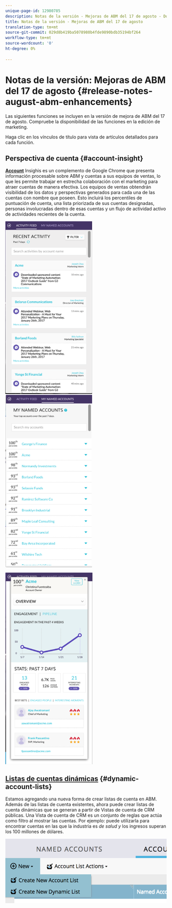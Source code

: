 ```yaml
---
unique-page-id: 12980785
description: Notas de la versión - Mejoras de ABM del 17 de agosto - Documentos de marketing - Documentación del producto
title: Notas de la versión - Mejoras de ABM del 17 de agosto
translation-type: tm+mt
source-git-commit: 029d8b419ba5078980b4fde9890bdb35194bf264
workflow-type: tm+mt
source-wordcount: '0'
ht-degree: 0%

---
```



# Notas de la versión: Mejoras de ABM del 17 de agosto {#release-notes-august-abm-enhancements}

Las siguientes funciones se incluyen en la versión de mejora de ABM del 17 de agosto. Compruebe la disponibilidad de las funciones en la edición de marketing.

Haga clic en los vínculos de título para vista de artículos detallados para cada función.

## Perspectiva de cuenta {#account-insight}

**[Account](/help/marketo/product-docs/account-based-marketing/setup-abm/account-insight-plug-in-overview.md)** Insighis es un complemento de Google Chrome que presenta información procesable sobre ABM y cuentas a sus equipos de ventas, lo que les permite trabajar en estrecha colaboración con el marketing para atraer cuentas de manera efectiva. Los equipos de ventas obtendrán visibilidad de los datos y perspectivas generados para cada una de las cuentas con nombre que poseen. Esto incluirá los percentiles de puntuación de cuenta, una lista priorizada de sus cuentas designadas, personas involucradas dentro de esas cuentas y un flujo de actividad activo de actividades recientes de la cuenta.

![](assets/image001.png) ![](assets/image002.png)

![](assets/image003.png)

## [Listas de cuentas dinámicas](/help/marketo/product-docs/account-based-marketing/target/account-lists.md) {#dynamic-account-lists}

Estamos agregando una nueva forma de crear listas de cuenta en ABM. Además de las listas de cuenta existentes, ahora puede crear listas de cuenta dinámicas que se generan a partir de Vistas de cuenta de CRM públicas. Una Vista de cuenta de CRM es un conjunto de reglas que actúa como filtro al mostrar las cuentas. Por ejemplo: puede utilizarla para encontrar cuentas en las que la industria es _de salud y_ los ingresos superan los 100 millones de dólares.

![](assets/dynamic-account-list-menu-5b14-5d-copy.png)
